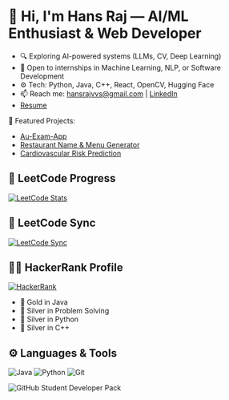 # 👋 Hi, I'm Hans Raj — AI/ML Enthusiast & Web Developer

- 🔍 Exploring AI-powered systems (LLMs, CV, Deep Learning)
- 💼 Open to internships in Machine Learning, NLP, or Software Development
- ⚙️ Tech: Python, Java, C++, React, OpenCV, Hugging Face
- 📫 Reach me: hansrajvvs@gmail.com | [LinkedIn](https://www.linkedin.com/in/hansrajvvs)
- [Resume](Resume.pdf)

📌 Featured Projects:
- [Au-Exam-App](https://github.com/HansrajS1/Au-Exam-App)
- [Restaurant Name & Menu Generator](https://github.com/HansrajS1/Restaurant-Name-Generator)
- [Cardiovascular Risk Prediction](https://github.com/HansrajS1/Cardiovascular-Risk-Prediction-in-ml)

## 🧠 LeetCode Progress

[![LeetCode Stats](https://leetcard.jacoblin.cool/hansraj61?theme=dark&font=baloo)](https://leetcode.com/hansraj61/)

## 🧠 LeetCode Sync
[![LeetCode Sync](https://github.com/HansrajS1/Github-streak-log/actions/workflows/leetcode-sync.yml/badge.svg)](https://github.com/HansrajS1/Github-streak-log/actions/workflows/leetcode-sync.yml)



## 🧑‍💻 HackerRank Profile

[![HackerRank](https://img.shields.io/badge/HackerRank-Profile-2EC866?style=for-the-badge&logo=HackerRank)](https://www.hackerrank.com/profile/rhansbtech22)

- 🥇 Gold in Java
- 🥈 Silver in Problem Solving
- 🥈 Silver in Python
- 🥈 Silver in C++


## ⚙️ Languages & Tools

![Java](https://img.shields.io/badge/Java-ED8B00?style=flat-square&logo=java&logoColor=white)
![Python](https://img.shields.io/badge/Python-3776AB?style=flat-square&logo=python&logoColor=white)
![Git](https://img.shields.io/badge/Git-F05032?style=flat-square&logo=git&logoColor=white)

![GitHub Student Developer Pack](https://img.shields.io/badge/GitHub-Education-blue?style=flat&logo=github)


